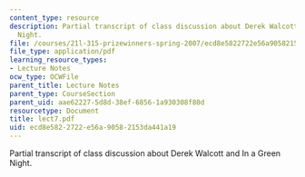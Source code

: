 ```yaml
---
content_type: resource
description: Partial transcript of class discussion about Derek Walcott and In a Green
  Night.
file: /courses/21l-315-prizewinners-spring-2007/ecd8e5822722e56a90582153da441a19_lect7.pdf
file_type: application/pdf
learning_resource_types:
- Lecture Notes
ocw_type: OCWFile
parent_title: Lecture Notes
parent_type: CourseSection
parent_uid: aae62227-5d8d-38ef-6856-1a930308f80d
resourcetype: Document
title: lect7.pdf
uid: ecd8e582-2722-e56a-9058-2153da441a19
---
```

Partial transcript of class discussion about Derek Walcott and In a Green Night.

